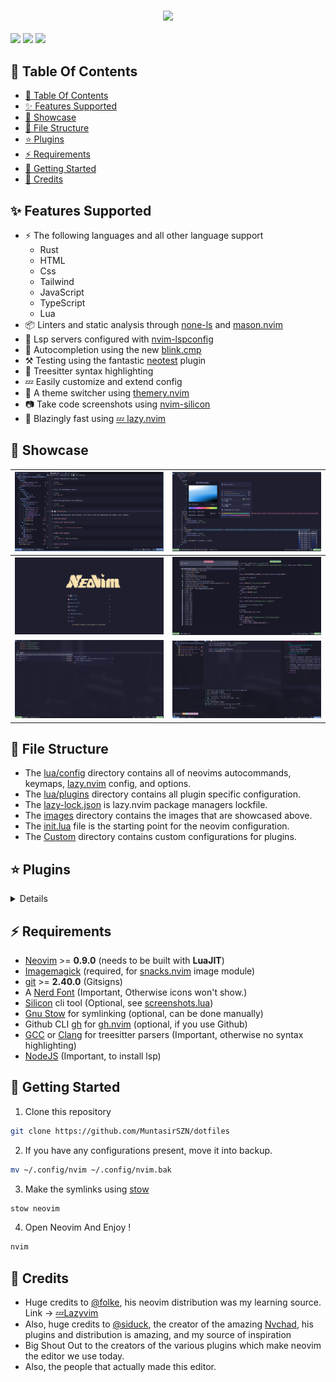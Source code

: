 <h3 align="center">
   <img src="https://readme-typing-svg.demolab.com/?lines=📜%20+My+Neovim+Configuration&font=Poppins">
</h3>

<a href="https://dotfyle.com/MuntasirSZN/dotfiles-neovim-config-nvim"><img src="https://dotfyle.com/MuntasirSZN/dotfiles-neovim-config-nvim/badges/plugins?style=for-the-badge" /></a>
<a href="https://dotfyle.com/MuntasirSZN/dotfiles-neovim-config-nvim"><img src="https://dotfyle.com/MuntasirSZN/dotfiles-neovim-config-nvim/badges/leaderkey?style=for-the-badge" /></a>
<a href="https://dotfyle.com/MuntasirSZN/dotfiles-neovim-config-nvim"><img src="https://dotfyle.com/MuntasirSZN/dotfiles-neovim-config-nvim/badges/plugin-manager?style=for-the-badge" /></a>

## 🚦 Table Of Contents

<!--toc:start-->

- [:vertical_traffic_light: Table Of Contents](#verticaltrafficlight-table-of-contents)
- [:sparkles: Features Supported](#sparkles-features-supported)
- [:eyes: Showcase](#eyes-showcase)
- [:file_folder: File Structure](#filefolder-file-structure)
- [:star: Plugins](#star-plugins)
- [:zap: Requirements](#zap-requirements)
- [:rocket: Getting Started](#rocket-getting-started)
- [:wave: Credits](#wave-credits)

<!--toc:end-->

## :sparkles: Features Supported

- ⚡ The following languages and all other language support
  - Rust
  - HTML
  - Css
  - Tailwind
  - JavaScript
  - TypeScript
  - Lua
- 📦 Linters and static analysis through [none-ls](https://github.com/nvimtools/none-ls.nvim) and [mason.nvim](https://github.com/williamboman/mason.nvim)
- 🥂 Lsp servers configured with [nvim-lspconfig](https://github.com/neovim/nvim-lspconfig)
- 🧹 Autocompletion using the new [blink.cmp](https://github.com/saghen/blink.cmp)
- ⚒️ Testing using the fantastic [neotest](https://github.com/nvim-neotest/neotest) plugin
- 💫 Treesitter syntax highlighting
- 💤 Easily customize and extend config
- 🎨 A theme switcher using [themery.nvim](https://github.com/zaldih/themery.nvim)
- 📷 Take code screenshots using [nvim-silicon](https://github.com/michaelrommel/nvim-silicon)
- 🚀 Blazingly fast using [💤 lazy.nvim](https://github.com/folke/lazy.nvim)

## :eyes: Showcase

| ![Image 1](./images/buffer-neotree-markdown.png) | ![Image 2](./images/cmp-colorPicker.png)  |
| ------------------------------------------------ | ----------------------------------------- |
| ![Image 3](./images/Dashboard.png)               | ![Image 4](./images/Telescope.png)        |
| ![Image 5](./images/copilot-cmp.png)             | ![Image 6](./images/testing-terminal.png) |

## :file_folder: File Structure

- The [lua/config](./lua/config/) directory contains all of neovims autocommands, keymaps, [lazy.nvim](https://github.com/folke/lazy.nvim) config, and options.
- The [lua/plugins](./lua/plugins/) directory contains all plugin specific configuration.
- The [lazy-lock.json](./lazy-lock.json) is lazy.nvim package managers lockfile.
- The [images](./images) directory contains the images that are showcased above.
- The [init.lua](./init.lua) file is the starting point for the neovim configuration.
- The [Custom](./lua/custom) directory contains custom configurations for plugins.

## :star: Plugins

<details>

### ai

- [olimorris/codecompanion.nvim](https://dotfyle.com/plugins/olimorris/codecompanion.nvim)

### bars-and-lines

- [Bekaboo/dropbar.nvim](https://dotfyle.com/plugins/Bekaboo/dropbar.nvim)
- [luukvbaal/statuscol.nvim](https://dotfyle.com/plugins/luukvbaal/statuscol.nvim)

### color

- [catgoose/nvim-colorizer.lua](https://dotfyle.com/plugins/catgoose/nvim-colorizer.lua)
- [rachartier/tiny-devicons-auto-colors.nvim](https://dotfyle.com/plugins/rachartier/tiny-devicons-auto-colors.nvim)
- [xzbdmw/colorful-menu.nvim](https://dotfyle.com/plugins/xzbdmw/colorful-menu.nvim)

### colorscheme

- [catppuccin/nvim](https://dotfyle.com/plugins/catppuccin/nvim)
- [folke/tokyonight.nvim](https://dotfyle.com/plugins/folke/tokyonight.nvim)

### colorscheme-switchers

- [zaldih/themery.nvim](https://dotfyle.com/plugins/zaldih/themery.nvim)

### comment

- [folke/ts-comments.nvim](https://dotfyle.com/plugins/folke/ts-comments.nvim)
- [echasnovski/mini.comment](https://dotfyle.com/plugins/echasnovski/mini.comment)
- [folke/todo-comments.nvim](https://dotfyle.com/plugins/folke/todo-comments.nvim)
- [danymat/neogen](https://dotfyle.com/plugins/danymat/neogen)

### completion

- [mikavilpas/blink-ripgrep.nvim](https://dotfyle.com/plugins/mikavilpas/blink-ripgrep.nvim)
- [zbirenbaum/copilot.lua](https://dotfyle.com/plugins/zbirenbaum/copilot.lua)
- [fang2hou/blink-copilot](https://dotfyle.com/plugins/fang2hou/blink-copilot)

### cursorline

- [RRethy/vim-illuminate](https://dotfyle.com/plugins/RRethy/vim-illuminate)

### debugging

- [theHamsta/nvim-dap-virtual-text](https://dotfyle.com/plugins/theHamsta/nvim-dap-virtual-text)
- [rcarriga/nvim-dap-ui](https://dotfyle.com/plugins/rcarriga/nvim-dap-ui)
- [mfussenegger/nvim-dap](https://dotfyle.com/plugins/mfussenegger/nvim-dap)

### diagnostics

- [folke/trouble.nvim](https://dotfyle.com/plugins/folke/trouble.nvim)

### editing-support

- [okuuva/auto-save.nvim](https://dotfyle.com/plugins/okuuva/auto-save.nvim)
- [folke/snacks.nvim](https://dotfyle.com/plugins/folke/snacks.nvim)
- [echasnovski/mini.move](https://dotfyle.com/plugins/echasnovski/mini.move)
- [echasnovski/mini.pairs](https://dotfyle.com/plugins/echasnovski/mini.pairs)
- [windwp/nvim-ts-autotag](https://dotfyle.com/plugins/windwp/nvim-ts-autotag)
- [echasnovski/mini.splitjoin](https://dotfyle.com/plugins/echasnovski/mini.splitjoin)
- [echasnovski/mini.basics](https://dotfyle.com/plugins/echasnovski/mini.basics)
- [echasnovski/mini.operators](https://dotfyle.com/plugins/echasnovski/mini.operators)
- [echasnovski/mini.ai](https://dotfyle.com/plugins/echasnovski/mini.ai)
- [gbprod/yanky.nvim](https://dotfyle.com/plugins/gbprod/yanky.nvim)
- [nvim-treesitter/nvim-treesitter-context](https://dotfyle.com/plugins/nvim-treesitter/nvim-treesitter-context)

### file-explorer

- [nvim-neo-tree/neo-tree.nvim](https://dotfyle.com/plugins/nvim-neo-tree/neo-tree.nvim)

### fuzzy-finder

- [nvim-telescope/telescope.nvim](https://dotfyle.com/plugins/nvim-telescope/telescope.nvim)

### git

- [NeogitOrg/neogit](https://dotfyle.com/plugins/NeogitOrg/neogit)
- [sindrets/diffview.nvim](https://dotfyle.com/plugins/sindrets/diffview.nvim)
- [lewis6991/gitsigns.nvim](https://dotfyle.com/plugins/lewis6991/gitsigns.nvim)

### icon

- [echasnovski/mini.icons](https://dotfyle.com/plugins/echasnovski/mini.icons)
- [nvim-tree/nvim-web-devicons](https://dotfyle.com/plugins/nvim-tree/nvim-web-devicons)

### keybinding

- [folke/which-key.nvim](https://dotfyle.com/plugins/folke/which-key.nvim)

### lsp

- [neovim/nvim-lspconfig](https://dotfyle.com/plugins/neovim/nvim-lspconfig)

<!-- - [rachartier/tiny-code-action.nvim](https://dotfyle.com/plugins/rachartier/tiny-code-action.nvim) -->

- [nvimtools/none-ls.nvim](https://dotfyle.com/plugins/nvimtools/none-ls.nvim)
- [mrcjkb/rustaceanvim](https://dotfyle.com/plugins/mrcjkb/rustaceanvim)
- [zeioth/none-ls-autoload.nvim](https://dotfyle.com/plugins/zeioth/none-ls-autoload.nvim)
- [rachartier/tiny-inline-diagnostic.nvim](https://dotfyle.com/plugins/rachartier/tiny-inline-diagnostic.nvim)

### lsp-installer

- [williamboman/mason.nvim](https://dotfyle.com/plugins/williamboman/mason.nvim)

### markdown-and-latex

- [tadmccorkle/markdown.nvim](https://dotfyle.com/plugins/tadmccorkle/markdown.nvim)
- [iamcco/markdown-preview.nvim](https://dotfyle.com/plugins/iamcco/markdown-preview.nvim)
- [OXY2DEV/markview.nvim](https://dotfyle.com/plugins/OXY2DEV/markview.nvim)

### marks

- [ThePrimeagen/harpoon](https://dotfyle.com/plugins/ThePrimeagen/harpoon)

### media

- [HakonHarnes/img-clip.nvim](https://dotfyle.com/plugins/HakonHarnes/img-clip.nvim)

### motion

- [folke/flash.nvim](https://dotfyle.com/plugins/folke/flash.nvim)
- [echasnovski/mini.bracketed](https://dotfyle.com/plugins/echasnovski/mini.bracketed)

### nvim-dev

- [folke/lazydev.nvim](https://dotfyle.com/plugins/folke/lazydev.nvim)
- [nvim-lua/plenary.nvim](https://dotfyle.com/plugins/nvim-lua/plenary.nvim)
- [MunifTanjim/nui.nvim](https://dotfyle.com/plugins/MunifTanjim/nui.nvim)
- [OXY2DEV/helpview.nvim](https://dotfyle.com/plugins/OXY2DEV/helpview.nvim)

### plugin-manager

- [folke/lazy.nvim](https://dotfyle.com/plugins/folke/lazy.nvim)

### remote-development

- [azratul/live-share.nvim](https://dotfyle.com/plugins/azratul/live-share.nvim)

### scrollbar

- [petertriho/nvim-scrollbar](https://dotfyle.com/plugins/petertriho/nvim-scrollbar)

### search

- [MagicDuck/grug-far.nvim](https://dotfyle.com/plugins/MagicDuck/grug-far.nvim)

### session

- [folke/persistence.nvim](https://dotfyle.com/plugins/folke/persistence.nvim)

### snippet

- [rafamadriz/friendly-snippets](https://dotfyle.com/plugins/rafamadriz/friendly-snippets)
- [L3MON4D3/LuaSnip](https://dotfyle.com/plugins/L3MON4D3/LuaSnip)

### statusline

- [nvim-lualine/lualine.nvim](https://dotfyle.com/plugins/nvim-lualine/lualine.nvim)
- [AndreM222/copilot-lualine](https://dotfyle.com/plugins/AndreM222/copilot-lualine)

### syntax

- [echasnovski/mini.surround](https://dotfyle.com/plugins/echasnovski/mini.surround)
- [nvim-treesitter/nvim-treesitter](https://dotfyle.com/plugins/nvim-treesitter/nvim-treesitter)
- [nvim-treesitter/nvim-treesitter-textobjects](https://dotfyle.com/plugins/nvim-treesitter/nvim-treesitter-textobjects)

### tabline

- [akinsho/bufferline.nvim](https://dotfyle.com/plugins/akinsho/bufferline.nvim)

### test

- [nvim-neotest/neotest](https://dotfyle.com/plugins/nvim-neotest/neotest)

### utility

- [danitrap/cheatsh.nvim](https://dotfyle.com/plugins/danitrap/cheatsh.nvim)
- [Dan7h3x/LazyDo](https://dotfyle.com/plugins/Dan7h3x/LazyDo)
- [michaelrommel/nvim-silicon](https://dotfyle.com/plugins/michaelrommel/nvim-silicon)
- [jbyuki/instant.nvim](https://dotfyle.com/plugins/jbyuki/instant.nvim)
- [folke/noice.nvim](https://dotfyle.com/plugins/folke/noice.nvim)
- [kevinhwang91/nvim-ufo](https://dotfyle.com/plugins/kevinhwang91/nvim-ufo)

### web-development

- [luckasRanarison/tailwind-tools.nvim](https://dotfyle.com/plugins/luckasRanarison/tailwind-tools.nvim)

</details>

## :zap: Requirements

- [Neovim](https://github.com/neovim/neovim) >= **0.9.0** (needs to be built with **LuaJIT**)
- [Imagemagick](https://imagemagick.org/index.php) (required, for [snacks.nvim](https://github.com/folke/snacks.nvim) image module)
- [git](https://git-scm.com) >= **2.40.0** (Gitsigns)
- A [Nerd Font](https://www.nerdfonts.com/) (Important, Otherwise icons won't show.)
- [Silicon](https://github.com/Aloxaf/silicon) cli tool (Optional, see [screenshots.lua](./lua/plugins/screenshots.lua))
- [Gnu Stow](https://github.com/aspiers/stow) for symlinking (optional, can be done manually)
- Github CLI [gh](https://github.com/cli/cli) for [gh.nvim](https://github.com/ldelossa/gh.nvim) (optional, if you use Github)
- [GCC](https://gcc.gnu.org/) or [Clang](https://clang.llvm.org/) for treesitter parsers (Important, otherwise no syntax highlighting)
- [NodeJS](https://github.com/nodejs/node) (Important, to install lsp)

## :rocket: Getting Started

1. Clone this repository

```sh
git clone https://github.com/MuntasirSZN/dotfiles
```

2. If you have any configurations present, move it into backup.

```sh
mv ~/.config/nvim ~/.config/nvim.bak
```

3. Make the symlinks using [stow](https://github.com/aspiers/stow)

```sh
stow neovim
```

4. Open Neovim And Enjoy !

```sh
nvim
```

## :wave: Credits

- Huge credits to [@folke](https://github.com/folke), his neovim distribution was my learning source. Link -> [💤Lazyvim](https://github.com/LazyVim/LazyVim)
- Also, huge credits to [@siduck](https://github.com/siduck), the creator of the amazing [Nvchad](https://github.com/NvChad/NvChad), his plugins and distribution is amazing, and my source of inspiration
- Big Shout Out to the creators of the various plugins which make neovim the editor we use today.
- Also, the people that actually made this editor.
